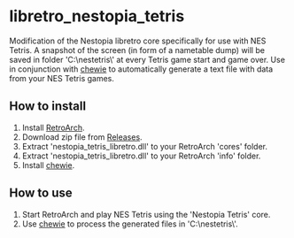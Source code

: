 # libretro_nestopia_tetris

Modification of the Nestopia libretro core specifically for use with NES Tetris. A snapshot of the screen (in form of a nametable dump) will be saved in folder 'C:\\nestetris\\' at every Tetris game start and game over. Use in conjunction with [chewie](https://github.com/rlnilsen/chewie) to automatically generate a text file with data from your NES Tetris games.

## How to install

1. Install [RetroArch](https://www.retroarch.com/).
2. Download zip file from [Releases](https://github.com/rlnilsen/libretro_nestopia_tetris/releases).
3. Extract 'nestopia_tetris_libretro.dll' to your RetroArch 'cores' folder.
4. Extract 'nestopia_tetris_libretro.dll' to your RetroArch 'info' folder.
5. Install [chewie](https://github.com/rlnilsen/chewie).

## How to use

1. Start RetroArch and play NES Tetris using the 'Nestopia Tetris' core.
2. Use [chewie](https://github.com/rlnilsen/chewie) to process the generated files in 'C:\\nestetris\\'.
